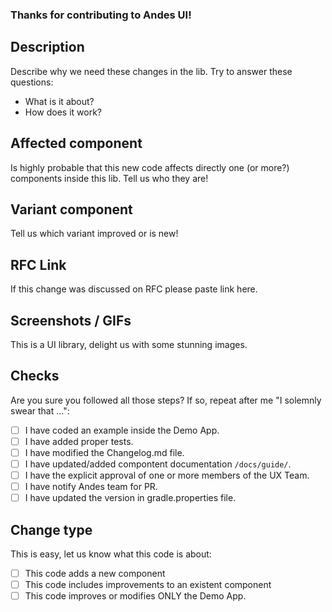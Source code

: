 ### Thanks for contributing to Andes UI!
## Description
Describe why we need these changes in the lib.
Try to answer these questions:
- What is it about?
- How does it work?
## Affected component
Is highly probable that this new code affects directly one (or more?) components inside this lib. Tell us who they are!
## Variant component
Tell us which variant improved or is new!
## RFC Link
If this change was discussed on RFC please paste link here.
## Screenshots / GIFs
This is a UI library, delight us with some stunning images.
## Checks
Are you sure you followed all those steps? If so, repeat after me "I solemnly swear that ...":
   - [ ] I have coded an example inside the Demo App.
   - [ ] I have added proper tests.
   - [ ] I have modified the Changelog.md file.
   - [ ] I have updated/added compontent documentation `/docs/guide/`.
   - [ ] I have the explicit approval of one or more members of the UX Team.
   - [ ] I have notify Andes team for PR.
   - [ ] I have updated the version in gradle.properties file.
## Change type
This is easy, let us know what this code is about:
   - [ ] This code adds a new component
   - [ ] This code includes improvements to an existent component
   - [ ] This code improves or modifies ONLY the Demo App.
